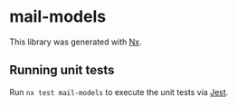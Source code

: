 # mail-models

This library was generated with [Nx](https://nx.dev).

## Running unit tests

Run `nx test mail-models` to execute the unit tests via [Jest](https://jestjs.io).
